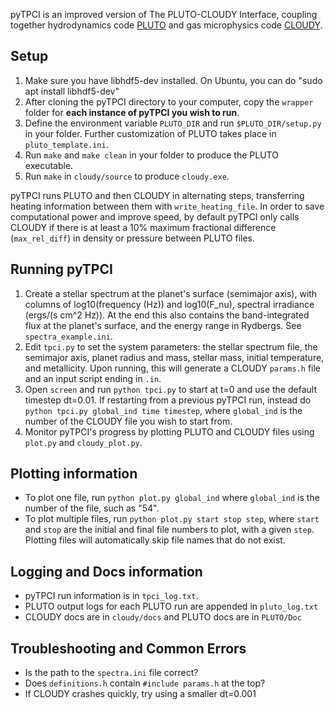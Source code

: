 pyTPCI is an improved version of The PLUTO-CLOUDY Interface, coupling together hydrodynamics code [PLUTO](https://plutocode.ph.unito.it/) and gas microphysics code [CLOUDY](https://gitlab.nublado.org/cloudy/cloudy).

## Setup
1) Make sure you have libhdf5-dev installed.  On Ubuntu, you can do "sudo apt install libhdf5-dev"
2) After cloning the pyTPCI directory to your computer, copy the `wrapper` folder for **each instance of pyTPCI you wish to run**. 
3) Define the environment variable `PLUTO_DIR` and run `$PLUTO_DIR/setup.py` in your folder. Further customization of PLUTO takes place in `pluto_template.ini`.
4) Run `make` and `make clean` in your folder to produce the PLUTO executable.
5) Run `make` in `cloudy/source` to produce `cloudy.exe`.

pyTPCI runs PLUTO and then CLOUDY in alternating steps, transferring heating information between them with `write_heating_file`. In order to save computational power and improve speed, 
by default pyTPCI only calls CLOUDY if there is at least a 10% maximum fractional difference (`max_rel_diff`) in density or pressure between PLUTO files. 

## Running pyTPCI
1) Create a stellar spectrum at the planet's surface (semimajor axis), with columns of log10(frequency (Hz)) and log10(F_nu), spectral irradiance (ergs/(s cm^2 Hz)). At the end this also contains the band-integrated flux at the planet's surface, and the energy range in Rydbergs. See `spectra_example.ini`.
2) Edit `tpci.py` to set the system parameters: the stellar spectrum file, the semimajor axis, planet radius and mass, stellar mass, initial temperature, and metallicity. Upon running, this will generate a CLOUDY `params.h` file and an input script ending in `.in`.
3) Open `screen` and run `python tpci.py` to start at t=0 and use the default timestep dt=0.01. If restarting from a previous pyTPCI run, instead do `python tpci.py global_ind time timestep`, where `global_ind` is the number of the CLOUDY file you wish to start from.
4) Monitor pyTPCI's progress by plotting PLUTO and CLOUDY files using `plot.py` and `cloudy_plot.py`.

## Plotting information
- To plot one file, run `python plot.py global_ind` where `global_ind` is the number of the file, such as "54".
- To plot multiple files, run `python plot.py start stop step`, where `start` and `stop` are the initial and final file numbers to plot, with a given `step`. Plotting files will automatically skip file names that do not exist. 

## Logging and Docs information
- pyTPCI run information is in `tpci_log.txt`.
- PLUTO output logs for each PLUTO run are appended in `pluto_log.txt`
- CLOUDY docs are in `cloudy/docs` and PLUTO docs are in `PLUTO/Doc`

## Troubleshooting and Common Errors
- Is the path to the `spectra.ini` file correct?
- Does `definitions.h` contain `#include params.h` at the top?
- If CLOUDY crashes quickly, try using a smaller dt=0.001
